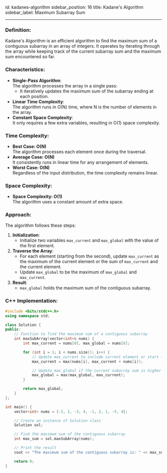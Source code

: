 id: kadanes-algorithm
sidebar_position: 16
title: Kadane's Algorithm
sidebar_label: Maximum Subarray Sum

---

### Definition:

Kadane's Algorithm is an efficient algorithm to find the maximum sum of a contiguous subarray in an array of integers. It operates by iterating through the array while keeping track of the current subarray sum and the maximum sum encountered so far.

### Characteristics:

- **Single-Pass Algorithm**:  
  The algorithm processes the array in a single pass:
  - It iteratively updates the maximum sum of the subarray ending at each position.
- **Linear Time Complexity**:  
  The algorithm runs in O(N) time, where N is the number of elements in the array.
- **Constant Space Complexity**:  
  It only requires a few extra variables, resulting in O(1) space complexity.

### Time Complexity:

- **Best Case: O(N)**  
  The algorithm processes each element once during the traversal.
- **Average Case: O(N)**  
  It consistently runs in linear time for any arrangement of elements.
- **Worst Case: O(N)**  
  Regardless of the input distribution, the time complexity remains linear.

### Space Complexity:

- **Space Complexity: O(1)**  
  The algorithm uses a constant amount of extra space.

### Approach:

The algorithm follows these steps:

1. **Initialization**:
   - Initialize two variables `max_current` and `max_global` with the value of the first element.
2. **Traverse the Array**:
   - For each element (starting from the second), update `max_current` as the maximum of the current element or the sum of `max_current` and the current element.
   - Update `max_global` to be the maximum of `max_global` and `max_current`.
3. **Result**:
   - `max_global` holds the maximum sum of the contiguous subarray.

### C++ Implementation:

```cpp
#include <bits/stdc++.h>
using namespace std;

class Solution {
public:
    // Function to find the maximum sum of a contiguous subarray
    int maxSubArray(vector<int>& nums) {
        int max_current = nums[0], max_global = nums[0];

        for (int i = 1; i < nums.size(); i++) {
            // Update max_current to include current element or start fresh from current element
            max_current = max(nums[i], max_current + nums[i]);

            // Update max_global if the current subarray sum is higher
            max_global = max(max_global, max_current);
        }

        return max_global;
    }
};

int main() {
    vector<int> nums = {-2, 1, -3, 4, -1, 2, 1, -5, 4};

    // Create an instance of Solution class
    Solution sol;

    // Find the maximum sum of the contiguous subarray
    int max_sum = sol.maxSubArray(nums);

    // Print the result
    cout << "The maximum sum of the contiguous subarray is: " << max_sum << endl;

    return 0;
}
```
